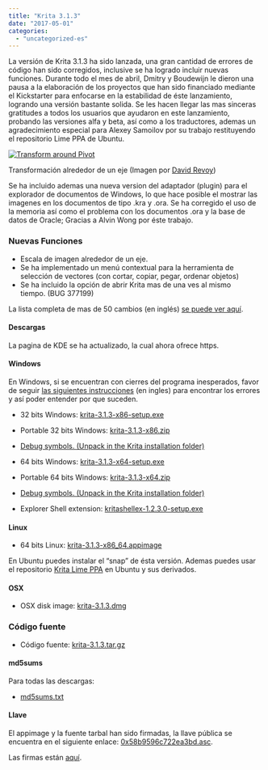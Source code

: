 ```yaml
---
title: "Krita 3.1.3"
date: "2017-05-01"
categories: 
  - "uncategorized-es"
---
```


La versión de Krita 3.1.3 ha sido lanzada, una gran cantidad de errores de código han sido corregidos, inclusive se ha logrado incluir nuevas funciones. Durante todo el mes de abril, Dmitry y Boudewijn le dieron una pausa a la elaboración de los proyectos que han sido financiado mediante el Kickstarter para enfocarse en la estabilidad de éste lanzamiento, logrando una versión bastante solida. Se les hacen llegar las mas sinceras gratitudes a todos los usuarios que ayudaron en este lanzamiento, probando las versiones alfa y beta, así como a los traductores, ademas un agradecimiento especial para Alexey Samoilov por su trabajo restituyendo el repositorio Lime PPA de Ubuntu.

[![Transform around Pivot](/images/posts/2017/pivot-1024x527.png)](/images/posts/2017/pivot.png)

Transformación alrededor de un eje (Imagen por [David Revoy](https://peppercarrot.com))

Se ha incluido ademas una nueva version del adaptador (plugin) para el explorador de documentos de Windows, lo que hace posible el mostrar las imagenes en los documentos de tipo .kra y .ora. Se ha corregido el uso de la memoria así como el problema con los documentos .ora y la base de datos de Oracle; Gracias a Alvin Wong por éste trabajo.

### Nuevas Funciones

- Escala de imagen alrededor de un eje.
- Se ha implementado un menú contextual para la herramienta de selección de vectores (con cortar, copiar, pegar, ordenar objetos)
- Se ha incluido la opción de abrir Krita mas de una ves al mismo tiempo. (BUG 377199)

La lista completa de mas de 50 cambios (en inglés) [se puede ver aquí](https://krita.org/en/release-notes-for-3-1-3/).

#### Descargas

La pagina de KDE se ha actualizado, la cual ahora ofrece https.

#### Windows

En Windows, si se encuentran con cierres del programa inesperados, favor de seguir [las siguientes instrucciones](https://docs.krita.org/Dr._Mingw_debugger) (en ingles) para encontrar los errores y así poder entender por que suceden.

- 32 bits Windows: [krita-3.1.3-x86-setup.exe](https://download.kde.org/stable/krita/3.1.3/krita-3.1.3-x86-setup.exe)
- Portable 32 bits Windows: [krita-3.1.3-x86.zip](https://download.kde.org/stable/krita/3.1.3/krita-3.1.3-x86.zip)
- [Debug symbols. (Unpack in the Krita installation folder)](https://download.kde.org/stable/krita/3.1.3/krita-3.1.3-x86-dbg.zip)

- 64 bits Windows: [krita-3.1.3-x64-setup.exe](https://download.kde.org/stable/krita/3.1.3/krita-3.1.3-x64-setup.exe)
- Portable 64 bits Windows: [krita-3.1.3-x64.zip](https://download.kde.org/stable/krita/3.1.3/krita-3.1.3-x64.zip)
- [Debug symbols. (Unpack in the Krita installation folder)](https://download.kde.org/stable/krita/3.1.3/krita-3.1.3-x64-dbg.zip)

- Explorer Shell extension: [kritashellex-1.2.3.0-setup.exe](https://download.kde.org/stable/krita/kritashellex-1.2.3.0-setup.exe)

#### Linux

- 64 bits Linux: [krita-3.1.3-x86_64.appimage](https://download.kde.org/stable/krita/3.1.3/krita-3.1.3-x86_64.appimage)

En Ubuntu puedes instalar el “snap” de ésta versión. Ademas puedes usar el repositorio [Krita Lime PPA](https://launchpad.net/~kritalime/+archive/ubuntu/ppa) en Ubuntu y sus derivados.

#### OSX

- OSX disk image: [krita-3.1.3.dmg](https://download.kde.org/stable/krita/3.1.3/krita-3.1.3.dmg)

### Código fuente

- Código fuente: [krita-3.1.3.tar.gz](https://download.kde.org/stable/krita/3.1.3/krita-3.1.3.tar.gz)

#### md5sums

Para todas las descargas:

- [md5sums.txt](https://download.kde.org/stable/krita/3.1.3/md5sums.txt)

#### Llave

El appimage y la fuente tarbal han sido firmadas, la llave pública se encuentra en el siguiente enlace: [0x58b9596c722ea3bd.asc](https://share.kde.org/index.php/s/fJ99V5mZvuyD0z8).

Las firmas están [aquí](http://download.kde.org/unstable/krita/3.1.3-beta.1).
